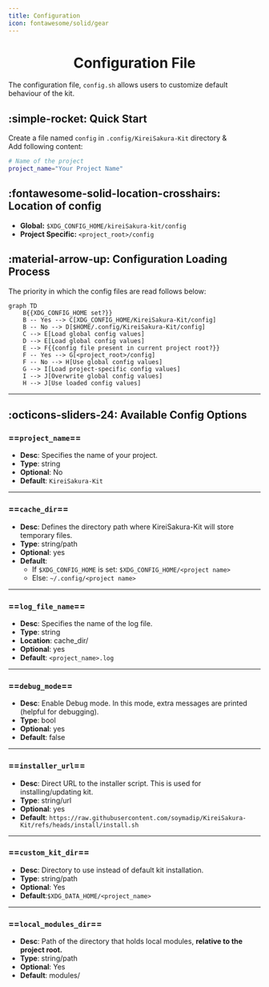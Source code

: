 ```yaml
---
title: Configuration
icon: fontawesome/solid/gear
---
```


<h1 align="center"><b>Configuration File</b></h1>

The configuration file, `config.sh` allows users to customize default behaviour of the kit.

## **:simple-rocket: Quick Start**
Create a file named `config` in `.config/KireiSakura-Kit` directory &  
Add following content:

```bash
# Name of the project
project_name="Your Project Name"
```

## :fontawesome-solid-location-crosshairs: **Location of config**
- **Global:** `$XDG_CONFIG_HOME/kireiSakura-kit/config`
- **Project Specific:** `<project_root>/config`

## **:material-arrow-up: Configuration Loading Process**

The priority in which the config files are read follows below:

```mermaid
graph TD
    B{{XDG_CONFIG_HOME set?}}
    B -- Yes --> C[XDG_CONFIG_HOME/KireiSakura-Kit/config]
    B -- No --> D[$HOME/.config/KireiSakura-Kit/config]
    C --> E[Load global config values]
    D --> E[Load global config values]
    E --> F{{config file present in current project root?}}
    F -- Yes --> G[<project_root>/config]
    F -- No --> H[Use global config values]
    G --> I[Load project-specific config values]
    I --> J[Overwrite global config values]
    H --> J[Use loaded config values]
```

---

## :octicons-sliders-24: **Available Config Options**

### ==`project_name`==

- **Desc**: Specifies the name of your project.
- **Type**: string
- **Optional**: No 
- **Default**: `KireiSakura-Kit`


---

### ==`cache_dir`==

- **Desc**: Defines the directory path where KireiSakura-Kit will store temporary files.
- **Type**: string/path
- **Optional**: yes
- **Default**:
    - If `$XDG_CONFIG_HOME` is set: `$XDG_CONFIG_HOME/<project name>`  
    - Else: `~/.config/<project name>`

---

### ==`log_file_name`==  

- **Desc**: Specifies the name of the log file.
- **Type**: string
- **Location**: cache_dir/
- **Optional**: yes
- **Default**: `<project_name>.log`

---

### ==`debug_mode`==  

- **Desc**: Enable Debug mode. In this mode, extra messages are printed (helpful for debugging).
- **Type**: bool
- **Optional**: yes
- **Default**: false

---

### ==`installer_url`==  

- **Desc**: Direct URL to the installer script. This is used for installing/updating kit.
- **Type**: string/url
- **Optional**: yes
- **Default**: `https://raw.githubusercontent.com/soymadip/KireiSakura-Kit/refs/heads/install/install.sh`

---

### ==`custom_kit_dir`==
- **Desc**: Directory to use instead of default kit installation.
- **Type**: string/path
- **Optional**: Yes
- **Default**:`$XDG_DATA_HOME/<project_name>`

---

### ==`local_modules_dir`==
- **Desc**: Path of the directory that holds local modules, **relative to the project root.**
- **Type**: string/path
- **Optional**: Yes
- **Default**: modules/



